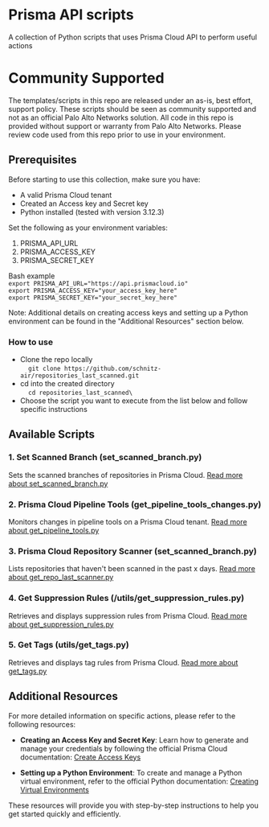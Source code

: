 # Prisma API scripts
A collection of Python scripts that uses Prisma Cloud API to perform useful actions

# Community Supported
The templates/scripts in this repo are released under an as-is, best effort, support policy. These scripts should be seen as community supported and not as an official Palo Alto Networks solution. 
All code in this repo is provided without support or warranty from Palo Alto Networks. Please review code used from this repo prior to use in your environment.

## Prerequisites 
Before starting to use this collection, make sure you have:
- A valid Prisma Cloud tenant
- Created an Access key and Secret key
- Python installed (tested with version 3.12.3)

Set the following as your environment variables:
1. PRISMA_API_URL
2. PRISMA_ACCESS_KEY
3. PRISMA_SECRET_KEY
   
Bash example \
`export PRISMA_API_URL="https://api.prismacloud.io"` \
`export PRISMA_ACCESS_KEY="your_access_key_here"` \
`export PRISMA_SECRET_KEY="your_secret_key_here"` 

Note: Additional details on creating access keys and setting up a Python environment can be found in the "Additional Resources" section below.

### How to use 
- Clone the repo locally \
    `git clone https://github.com/schnitz-air/repositories_last_scanned.git`
- cd into the created directory \
    `cd repositories_last_scanned\`
- Choose the script you want to execute from the list below and follow specific instructions

## Available Scripts

### 1. Set Scanned Branch (set_scanned_branch.py)
Sets the scanned branches of repositories in Prisma Cloud.
[Read more about set_scanned_branch.py](docs/set_scanned_branch.md)

### 2. Prisma Cloud Pipeline Tools (get_pipeline_tools_changes.py)
Monitors changes in pipeline tools on a Prisma Cloud tenant.
[Read more about get_pipeline_tools.py](docs/get_pipeline_tools.md)

### 3. Prisma Cloud Repository Scanner (set_scanned_branch.py)
Lists repositories that haven't been scanned in the past x days.
[Read more about get_repo_last_scanner.py](docs/get_repo_last_scanned.md)

### 4. Get Suppression Rules (/utils/get_suppression_rules.py)
Retrieves and displays suppression rules from Prisma Cloud.
[Read more about get_suppression_rules.py](docs/get_supression_rules.md)

### 5. Get Tags (utils/get_tags.py)
Retrieves and displays tag rules from Prisma Cloud.
[Read more about get_tags.py](docs/get_tags.md)
## Additional Resources

For more detailed information on specific actions, please refer to the following resources:

- **Creating an Access Key and Secret Key**: Learn how to generate and manage your credentials by following the official Prisma Cloud documentation: [Create Access Keys](https://docs.prismacloud.io/en/enterprise-edition/content-collections/administration/create-access-keys)

- **Setting up a Python Environment**: To create and manage a Python virtual environment, refer to the official Python documentation: [Creating Virtual Environments](https://docs.python.org/3/library/venv.html)

These resources will provide you with step-by-step instructions to help you get started quickly and efficiently.
